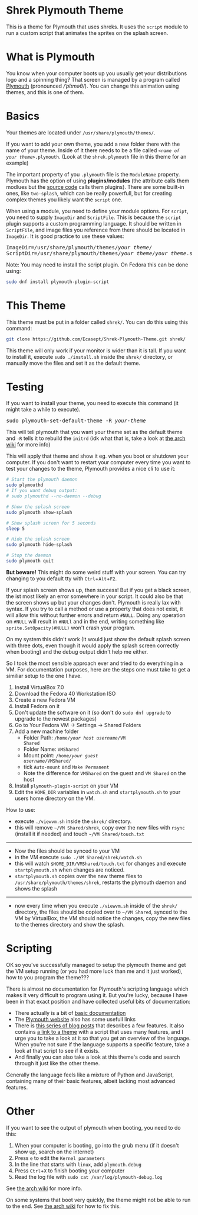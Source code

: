 # Shrek Plymouth Theme

This is a theme for Plymouth that uses shreks. It uses the `script` module to run a custom script that animates the sprites on the splash screen.

# What is Plymouth
You know when your computer boots up you usually get your distributions logo and a spinning thing? That screen is managed by a program called [Plymouth](https://en.wikipedia.org/wiki/Plymouth_(software)) (pronounced */ˈplɪməθ/*). You can change this animation using themes, and this is one of them.

# Basics
Your themes are located under `/usr/share/plymouth/themes/`.

If you want to add your own theme, you add a new folder there with the name of your theme. Inside of it there needs to be a file called <code>*\<name of your theme\>*.plymouth</code>. (Look at the `shrek.plymouth` file in this theme for an example)

The important property of you `.plymouth` file is the `ModuleName` property. Plymouth has the option of using **plugins/modules** (the attribute calls them modlues but the [source code](https://gitlab.freedesktop.org/plymouth/plymouth) calls them plugins). There are some built-in ones, like `two-splash`, which can be really powerfull, but for creating complex themes you likely want the `script` one.

When using a module, you need to define your module options. For `script`, you need to supply `ImageDir` and `ScriptFile`. This is because the `script` plugin supports a custom programming language. It should be written in `ScriptFile`, and image files you reference from there should be located in `ImageDir`. It is good practice to use these values:
<pre>
ImageDir=/usr/share/plymouth/themes/<i>your theme</i>/
ScriptDir=/usr/share/plymouth/themes/<i>your theme</i>/<i>your theme</i>.script
</pre>

Note: You may need to install the script plugin. On Fedora this can be done using:
```sh
sudo dnf install plymouth-plugin-script
```

# This Theme

This theme must be put in a folder called `shrek/`. You can do this using this command:
```sh
git clone https://github.com/Ecasept/Shrek-Plymouth-Theme.git shrek/
```

This theme will only work if your monitor is wider than it is tall. If you want to install it, execute `sudo ./install.sh` inside the `shrek/` directory, or manually move the files and set it as the default theme.

# Testing
If you want to install your theme, you need to execute this command (it might take a while to execute).
<pre>
sudo plymouth-set-default-theme -R <i>your-theme</i>
</pre>

This will tell plymouth that you want your theme set as the default theme and `-R` tells it to rebuild the `initrd` (idk what that is, take a look at [the arch wiki](https://wiki.archlinux.org/title/Plymouth#Changing_the_theme) for more info)

This will apply that theme and show it eg. when you boot or shutdown your computer. If you don't want to restart your computer every time you want to test your changes to the theme, Plymouth provides a nice cli to use it:

```sh
# Start the plymouth daemon
sudo plymouthd
# If you want debug output:
# sudo plymouthd --no-daemon --debug

# Show the splash screen
sudo plymouth show-splash

# Show splash screen for 5 seconds
sleep 5

# Hide the splash screen
sudo plymouth hide-splash

# Stop the daemon
sudo plymouth quit
```

**But beware!** This might do some weird stuff with your screen. You can try changing to you default tty with `Ctrl`+`Alt`+`F2`.

If your splash screen shows up, then success! But if you get a black screen, the ist most likely an error somewhere in your script. It could also be that the screen shows up but your changes don't. Plymouth is really lax with syntax. If you try to call a method or use a property that does not exist, it will allow this without further errors and return `#NULL`. Doing any operation on `#NULL` will result in `#NULl` and in the end, writing something like `sprite.SetOpacity(#NULL)` won't crash your program.

On my system this didn't work (It would just show the default splash screen with three dots, even though it would apply the splash screen correctly when booting) and the debug output didn't help me either.

So I took the most sensible approach ever and tried to do everything in a VM. For documentation purposes, here are the steps one must take to get a similiar setup to the one I have.

1. Install VirtualBox 7.0
2. Download the Fedora 40 Workstation ISO
3. Create a new Fedora VM
4. Install Fedora on it
5. Don't update the software on it (so don't do `sudo dnf upgrade` to upgrade to the newest packages)
6. Go to Your Fedora VM -> Settings -> Shared Folders
7. Add a new machine folder
    - Folder Path: <code>/home/<i>your host username</i>/VM Shared</code>
    - Folder Name: `VMShared`
    - Mount point: <code>/home/<i>your guest username</i>/VMShared/</code>
    - tick `Auto-mount` and `Make Permanent`
    - Note the difference for `VMShared` on the guest and `VM Shared` on the host
8. Install `plymouth-plugin-script` on your VM
9. Edit the `HOME_DIR` variables in `watch.sh` and `startplymouth.sh` to your users home directory on the VM.

How to use:
- execute `./viewvm.sh` inside the `shrek/` directory.
- this will remove `~/VM Shared/shrek`, copy over the new files with `rsync` (install it if needed) and touch `~/VM Shared/touch.txt`
---
- Now the files should be synced to your VM
- in the VM execute `sudo ./VM Shared/shrek/watch.sh`
- this will watch `$HOME_DIR/VMShared/touch.txt` for changes and execute `startplymouth.sh` when changes are noticed.
- `startplymouth.sh` copies over the new theme files to `/usr/share/plymouth/themes/shrek`, restarts the plymouth daemon and shows the splash
---
- now every time when you execute `./viewvm.sh` inside of the `shrek/` directory, the files should be copied over to `~/VM Shared`, synced to the VM by VirtualBox, the VM should notice the changes, copy the new files to the themes directory and show the splash.

# Scripting
OK so you've successfully managed to setup the plymouth theme and get the VM setup running (or you had more luck than me and it just worked), how to you program the theme???

There is almost no documentation for Plymouth's scripting language which makes it very difficult to program using it. But you're lucky, because I have been in that exact position and have collected useful bits of documentation:
- There actually is a bit of [basic documentation](https://freedesktop.org/wiki/Software/Plymouth/Scripts/)
- The [Plymouth website](https://freedesktop.org/wiki/Software/Plymouth/) also has some usefull links
- There is [this series of blog posts](https://brej.org/blog/?cat=16) that describes a few features. It also contains [a link to a theme](http://brej.org/blog/wp-content/uploads/2010/04/blocks.tar.gz) with a script that uses many features, and I urge you to take a look at it so that you get an overview of the language. When you're not sure if the language supports a specific feature, take a look at that script to see if it exists.
- And finally you can also take a look at this theme's code and search through it just like the other theme.

Generally the language feels like a mixture of Python and JavaScript, containing many of their basic features, albeit lacking most advanced features.

# Other

If you want to see the output of plymouth when booting, you need to do this:
1. When your computer is booting, go into the grub menu (if it doesn't show up, search on the internet)
2. Press `e` to edit the `Kernel parameters`
3. In the line that starts with `linux`, add `plymouth.debug`
4. Press `Ctrl`+`X` to finish booting your computer
5. Read the log file with `sudo cat /var/log/plymouth-debug.log`

See [the arch wiki](https://wiki.archlinux.org/title/Plymouth#Troubleshooting) for more info.



On some systems that boot very quickly, the theme might not be able to run to the end. See [the arch wiki](https://wiki.archlinux.org/title/plymouth#Slow_down_boot_to_show_the_full_animation) for how to fix this.
